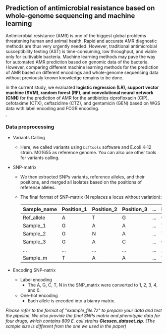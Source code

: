 ## Prediction of antimicrobial resistance based on whole-genome sequencing and machine learning

Antimicrobial resistance (AMR) is one of the biggest global problems threatening human and animal health. Rapid and accurate AMR diagnostic methods are thus very urgently needed. However, traditional antimicrobial susceptibility testing (AST) is time-consuming, low throughput, and viable only for cultivable bacteria. Machine learning methods may pave the way for automated AMR prediction based on genomic data of the bacteria. However, comparing different machine learning methods for the prediction of AMR based on different encodings and whole-genome sequencing data without previously known knowledge remains to be done.

In the current study, we evaluated **logistic regression (LR), support vector machine (SVM), random forest (RF), and convolutional neural network (CNN)** for the prediction of AMR for the antibiotics ciprofloxacin (CIP), cefotaxime (CTX), ceftazidime (CTZ), and gentamicin (GEN) based on WGS data with label encoding and FCGR encoding. 



<img src="Fig1-Workflow.png" style="zoom:24%;" />

### Data preprocessing

- Variants Calling

  - Here, we called variants using `bcftools` software and E.coli K-12 strain. MG1655 as reference genome. You can also use other tools for variants calling.

- SNP-matrix 

  - We then extracted SNPs variants, reference alleles, and their positions, and merged all isolates based on the positions of reference alleles.

  - The final format of SNP-matrix (N replaces a locus without variation):

    | Sample_name | Position_1 | Position_2 | Position_3 | ...  | Position_n |
    | ----------- | ---------- | ---------- | ---------- | ---- | ---------- |
    | Ref_allele  | A          | T          | G          | ...  | C          |
    | Sample_1    | G          | A          | A          | ...  | T          |
    | Sample_2    | G          | N          | A          | ...  | T          |
    | Sample_3    | G          | A          | C          | ...  | G          |
    | ...         | ...        | ...        | ...        | ...  | ...        |
    | Sample_m    | T          | A          | A          | ...  | T          |

- Encoding SNP-natrix

  - Label encoding
    - The A, G, C, T, N in the SNP_matrix were converted to 1, 2, 3, 4, and 0.
  - One-hot encoding
    - Each allele is encoded into a bianry matrix.

*Please refer to the format of "example_file.7z" to prepare your data and test the pipeline.*
*We also provide the final SNPs matrix and phenotypic data for four drugs, which contains 809 E. coli strains **Giessen_dataset.zip**. (The sample size is different from the one we used in the paper)*
